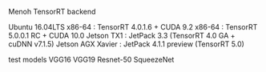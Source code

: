 Menoh TensorRT backend

  Ubuntu 16.04LTS
    x86-64            : TensorRT 4.0.1.6    + CUDA 9.2
    x86-64            : TensorRT 5.0.0.1 RC + CUDA 10.0
    Jetson TX1        : JetPack 3.3 (TensorRT 4.0 GA + cuDNN v7.1.5)
    Jetson AGX Xavier : JetPack 4.1.1 preview (TensorRT 5.0)

  test models
    VGG16
    VGG19
    Resnet-50
    SqueezeNet
